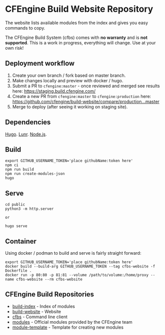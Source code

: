 # CFEngine Build Website Repository

The website lists available modules from the index and gives you easy commands to copy.

The CFEngine Build System (cfbs) comes with **no warranty** and is **not supported**.
This is a work in progress, everything will change.
Use at your own risk!

## Deployment workflow

1. Create your own branch / fork based on master branch.
2. Make changes locally and preview with docker / hugo.
3. Submit a PR to `cfengine:master` - once reviewed and merged see results here: https://staging.build.cfengine.com/
4. Create a new PR from `cfengine:master` to `cfengine:production` here: https://github.com/cfengine/build-website/compare/production...master
5. Merge to deploy (after seeing it working on staging site).


## Dependencies

[Hugo](https://gohugo.io/).
[Lunr](https://lunrjs.com/).
[Node.js](https://nodejs.dev/).


## Build

```
export GITHUB_USERNAME_TOKEN='place githubName:token here'
npm ci
npm run build
npm run create-modules-json
hugo
```

## Serve

```
cd public
python3 -m http.server

or

hugo serve
```

## Container

Using docker / podman to build and serve is fairly straight forward:

```
export GITHUB_USERNAME_TOKEN='place githubName:token here'
docker build --build-arg GITHUB_USERNAME_TOKEN --tag cfbs-website -f Dockerfile .
docker run -p 80:80 -p 81:81 --volume /path/to/volume:/home/proxy --name cfbs-website --rm cfbs-website
```

## CFEngine Build Repositories

* [build-index](https://github.com/cfengine/build-index) - Index of modules
* [build-website](https://github.com/cfengine/build-website) - Website
* [cfbs](https://github.com/cfengine/cfbs) - Command line client
* [modules](https://github.com/cfengine/modules) - Official modules provided by the CFEngine team
* [module-template](https://github.com/cfengine/build-example) - Template for creating new modules
